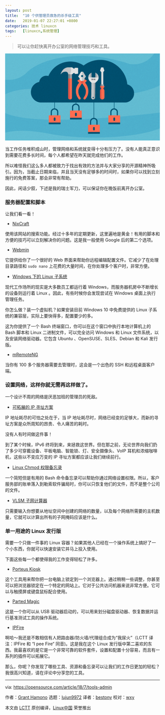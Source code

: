 ```yaml
---
layout: post
title:	"10 个供管理员救急的杀手级工具"
date:	2019-01-07 22:27:01 +0800 
categories:	技术 linuxcn 
tags:	[linuxcn,系统管理]
---
```




> 
> 可以让你赶快离开办公室的网络管理技巧和工具。
> 
> 
> 


![](/Asserts/Images/album/201901/07/222713gl2xjjr2qz6rij29.png)


当工作任务堆积成山时，管理网络和系统就变得十分有压力了。没有人能真正意识到需要花费多长时间，每个人都希望在昨天就完成他们的工作。


所以难怪我们这么多人都被致力于找出有效的方法并与大家分享的开源精神所吸引。因为，当截止日期来临，并且当天没有足够多的时间时，如果你可以找到立刻施行的免费答案，那会非常有帮助。


因此，闲话少叙，下述是我的瑞士军刀，可以保证你在晚饭前离开办公室。


### 服务器配置和脚本


让我们看一看！


* [NixCraft](https://www.cyberciti.biz/)


使用该网站的搜索功能。经过十多年的定期更新，这里遍地是黄金！有用的脚本和方便的技巧可以立刻解决你的问题。这是我一般使用 Google 后的第二个选项。
* [Webmin](http://www.webmin.com/)


它提供给你了一个很好的 Web 界面来帮助你远程编辑配置文件。它减少了在处理目录路径和 `sudo nano` 上花费的大量时间，在你处理多个客户时，非常方便。
* [Windows 下的 Linux 子系统](http://wsl-guide.org/en/latest/)


现代工作场所的现实是大多数员工都运行着 Windows，而服务器机房中不断增长的设备则运行着 Linux 。因此，有些时候你会发现尝试在 Windows 桌面上执行管理任务。


你怎么做？装一个虚拟机？如果安装目前 Windows 10 中免费提供的 Linux 子系统的兼容层，实际上要快得多，配置要少的多。


这为你提供了一个 Bash 终端窗口，你可以在这个窗口中执行本地计算机上的 Bash 脚本和 Linux 二进制文件，可以完全访问 Windows 和 Linux 文件系统，以及安装网络驱动器。它包含 Ubuntu 、OpenSUSE、SLES、Debian 和 Kali 发行版。
* [mRemoteNG](https://mremoteng.org/)


当你有 100 多个服务器需要去管理时，这会是一个出色的 SSH 和远程桌面客户端。


### 设置网络，这样你就无需再这样做了。


一个设计不周的网络是厌恶加班的管理员的死敌。


* [可拓展的 IP 寻址方案](https://blog.dxmtechsupport.com.au/ip-addressing-for-a-small-business-that-might-grow/)


IP 地址耗尽的可怕之处在于，当 IP 地址耗尽时，网络已经变的足够大，而新的寻址方案是众所周知的昂贵、令人痛苦的耗时。


没有人有时间做这件事！


到了某个时候，IPv6 终将到来，来拯救这世界。但在那之前，无论世界向我们扔了多少可穿戴设备、平板电脑、智能锁、灯、安全摄像头、VoIP 耳机和浓缩咖啡机，这些以不变应万变的 IP 寻址方案都应该让我们继续前行。
* [Linux Chmod 权限备忘录](https://isabelcastillo.com/linux-chmod-permissions-cheat-sheet)


一个简短但是有用的 Bash 命令备忘录可以帮助你通过网络设置权限。所以，客户服务部的账单落入到勒索软件骗局时，你可以只恢复他们的文件，而不是整个公司的文件。
* [VLSM 子网计算器](http://www.vlsm-calc.net/)


只需要输入你想要从地址空间中创建的网络的数量，以及每个网络所需要的主机数量，它就可以计算出所有的子网掩码应该是什么。


### 单一用途的 Linux 发行版


需要一个只做一件事的 Linux 容器？如果其他人已经在一个操作系统上搞好了一个小东西，你就可以快速安装它并马上投入使用。


下面这些每一个都使得我的工作变得轻松了许多。


* [Porteus Kiosk](http://porteus-kiosk.org/)


这个工具用来帮你把一台电脑上锁定到一个浏览器上。通过稍稍一些调整，你甚至可以把浏览器锁定在一个特定的网站上。它对于公共访问机器来说非常方便。它可以与触摸屏或键盘鼠标配合使用。
* [Parted Magic](https://partedmagic.com/)


这是一个你可以从 USB 驱动器启动的，可以用来划分磁盘驱动器、恢复数据并运行基准测试工具的操作系统。
* [IPFire](https://www.ipfire.org/)


啊哈～我还是不敢相信有人把路由器/防火墙/代理组合成为“我尿火”（LCTT 译注：IPFire 和 “I pee Fire“ 同音)。这是我在这个 Linux 发行版中第二喜欢的东西。我最喜欢的是它是一个非常可靠的软件套件，设置和配置十分容易，而且有一系列的插件可以拓展它。


那么，你呢？你发现了哪些工具、资源和备忘录可以让我们的工作日更加的轻松？我很高兴知道，请在评论中分享您的工具。




---


via: <https://opensource.com/article/18/7/tools-admin>


作者：[Grant Hamono](https://opensource.com/users/grantdxm) 选题：[lujun9972](https://github.com/lujun9972) 译者：[bestony](https://github.com/bestony) 校对：[wxy](https://github.com/wxy)


本文由 [LCTT](https://github.com/LCTT/TranslateProject) 原创编译，[Linux中国](https://linux.cn/) 荣誉推出

